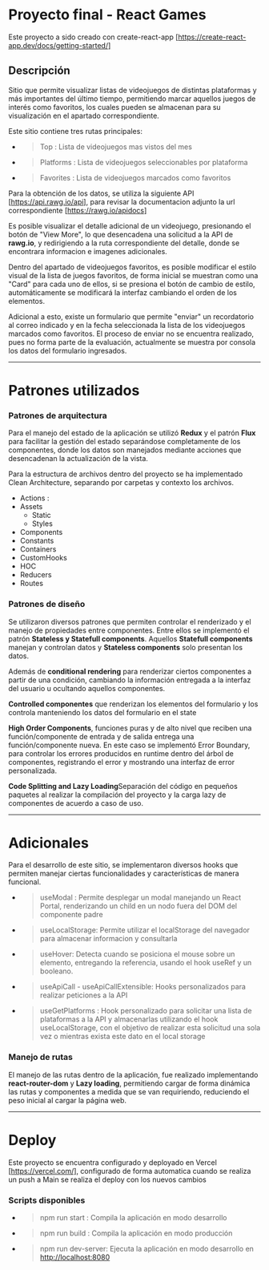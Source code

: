 # Proyecto final - React Games

Este proyecto a sido creado con create-react-app [https://create-react-app.dev/docs/getting-started/]

## Descripción 

Sitio que permite visualizar listas de videojuegos de distintas plataformas y más importantes del último tiempo, permitiendo marcar aquellos juegos de interés como favoritos, los cuales pueden se almacenan para su visualización en el apartado correspondiente.

Este sitio contiene tres rutas principales:

- >Top : Lista de videojuegos mas vistos del mes
- >Platforms : Lista de videojuegos seleccionables por plataforma
- >Favorites : Lista de videojuegos marcados como favoritos

Para la obtención de los datos, se utiliza la siguiente API [https://api.rawg.io/api], para revisar la documentacion adjunto la url correspondiente [https://rawg.io/apidocs]

Es posible visualizar el detalle adicional de un videojuego, presionando el botón de "View More", lo que desencadena una solicitud a la API de __rawg.io__, y redirigiendo a la ruta correspondiente del detalle, donde se encontrara informacion e imagenes adicionales.

Dentro del apartado de videojuegos favoritos, es posible modificar el estilo visual de la lista de juegos favoritos, de forma inicial se muestran como una "Card" para cada uno de ellos, si se presiona el botón de cambio de estilo, automáticamente se modificará la interfaz cambiando el orden de los elementos.

Adicional a esto, existe un formulario que permite "enviar" un recordatorio al correo indicado y en la fecha seleccionada la lista de los videojuegos marcados como favoritos. El proceso de enviar no se encuentra realizado, pues no forma parte de la evaluación, actualmente se muestra por consola los datos del formulario ingresados.


-----------------------------

# Patrones utilizados

###  Patrones de arquitectura

Para el manejo del estado de la aplicación se utilizó **Redux** y el patrón **Flux** para facilitar la gestión del estado separándose completamente de los componentes, donde los datos son manejados mediante acciones que desencadenan la actualización de la vista.

Para la estructura de archivos dentro del proyecto se ha implementado Clean Architecture, separando por carpetas y contexto los archivos.


- Actions : 
- Assets
    -  Static
    -  Styles
- Components
- Constants
- Containers
- CustomHooks
- HOC
- Reducers
- Routes

###  Patrones de diseño

Se utilizaron diversos patrones que permiten controlar el renderizado y el manejo de propiedades entre componentes. Entre ellos se implementó el patrón **Stateless y Statefull components**. Aquellos **Statefull components** manejan y controlan datos y **Stateless components** solo presentan los datos.

Además de **conditional rendering** para renderizar ciertos componentes a partir de una condición, cambiando la información entregada a la interfaz del usuario u ocultando aquellos componentes.

**Controlled componentes** que renderizan los elementos del formulario y los controla manteniendo los datos del formulario en el state

**High Order Components**, funciones puras y de alto nivel que reciben una función/componente de entrada y de salida entrega una función/componente nueva. En este caso se implementó Error Boundary, para controlar los errores producidos en runtime dentro del árbol de componentes, registrando el error y mostrando una interfaz de error personalizada. 

**Code Splitting and Lazy Loading**Separación del código en pequeños paquetes al realizar la compilación del proyecto y la carga lazy de componentes de acuerdo a caso de uso.


-----------------------------
# Adicionales

Para el desarrollo de este sitio, se implementaron diversos hooks que permiten manejar ciertas funcionalidades y características de manera funcional.

- >useModal : Permite desplegar un modal manejando un React Portal, renderizando un child en un nodo fuera del DOM del componente padre 
- >useLocalStorage: Permite utilizar el localStorage del navegador para almacenar informacion y consultarla
- >useHover: Detecta cuando se posiciona el mouse sobre un elemento, entregando la referencia, usando el hook useRef y un booleano.
- >useApiCall - useApiCallExtensible: Hooks personalizados para realizar peticiones a la API 
- >useGetPlatforms : Hook personalizado para solicitar una lista de plataformas a la API y almacenarlas utilizando el hook useLocalStorage, con el objetivo de realizar esta solicitud una sola vez o mientras exista este dato en el local storage

### Manejo de rutas
El manejo de las rutas dentro de la aplicación, fue realizado implementando **react-router-dom** y **Lazy loading**, permitiendo cargar de forma dinámica las rutas y componentes a medida que se van requiriendo, reduciendo el peso inicial al cargar la página web.


----------------------------

# Deploy

Este proyecto se encuentra configurado y deployado en Vercel [https://vercel.com/], configurado de forma automatica cuando se realiza un push a Main se realiza el deploy con los nuevos cambios

### Scripts disponibles

 - > npm run start : Compila la aplicación en modo desarrollo
 - > npm run build : Compila la aplicación en modo producción
 - > npm run dev-server: Ejecuta la aplicación en modo desarrollo en [http://localhost:8080](http://localhost:8080) 

